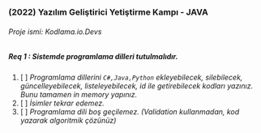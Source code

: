 ### (2022) Yazılım Geliştirici Yetiştirme Kampı - JAVA 
###### Proje ismi: Kodlama.io.Devs

##### Req 1 : Sistemde programlama dilleri tutulmalıdır.

1. [ ] _Programlama dillerini `C#,Java,Python` ekleyebilecek, silebilecek, güncelleyebilecek, listeleyebilecek, id ile getirebilecek kodları yazınız. Bunu tamamen in memory yapınız._
2. [ ] _İsimler tekrar edemez._
3. [ ] _Programlama dili boş geçilemez. (Validation kullanmadan, kod yazarak algoritmik çözünüz)_